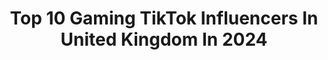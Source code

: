---
title: Top 10 Gaming TikTok Influencers In United Kingdom In 2024
description: >-
  Find top gaming TikTok influencers in United Kingdom in 2024. Most popular hashtags: #fyp #foryou #gaming #viral.
platform: TikTok
hits: 536
text_top: Identify the best TikTok profiles on inBeat.
text_bottom: inBeat holds 536 TikTok influencers like this in United Kingdom for you to work with.
profiles:
  - username: "gamingdaily"
    fullname: >-
      Gaming
    bio: >-
      250k?📈 👑For the boys👑 ♦️Follow for more gaming content♦️
    location: "United Kingdom"
    followers: 205500
    engagement: 1431
    commentsToLikes: 0.035571
    id: ckb9uqjq8tpmz0j238f78efo0
    verified: false
    hashtags: "#foryoupage, #fyp, #fortnite, #foryou"
  - username: "jadellew"
    fullname: >-
      JadeLlew
    bio: >-
      Xbox:Jadellew PS4:jadellew1 🏵️Anime 🏵️ 🎮Gaming🎮 I am ironman
    location: "United Kingdom"
    followers: 192100
    engagement: 1890
    commentsToLikes: 0.025055
    id: ck8ae4kc19rwi0j78wba8qskq
    verified: false
    hashtags: "#funny, #itried, #oof, #lol"
  - username: "aaronthaweeb"
    fullname: >-
      Anime Boi
    bio: >-
      I love anime and gaming @nek0kirei <3
    location: "United Kingdom"
    followers: 479100
    engagement: 2662
    commentsToLikes: 0.032393
    id: ck97wb4pwqd4b0j78d4n6g9zo
    verified: false
    hashtags: "#4u, #anime, #bananafish, #snk"
  - username: "attempting_legendary_pet"
    fullname: >-
      Trying legendary pet
    bio: >-
      YouTube - Gaming Girls
    location: "United Kingdom"
    followers: 40800
    engagement: 2155
    commentsToLikes: 0.085333
    id: ck8nfymlyu03r0j78gp0itwu8
    verified: false
    hashtags: "#adoptme, #fyp, #game, #egg"
  - username: "artistic_senpai.jr"
    fullname: >-
      Artistic senpai jr
    bio: >-
      Go to my YouTube channel it is called Ar gaming 1234
    location: "United Kingdom"
    followers: 8168
    engagement: 1225
    commentsToLikes: 0.107439
    id: ck97wb96lqeeq0j78om82bar7
    verified: false
    hashtags: "#foryou, #art, #artist, #haikyuu"
  - username: "gamingplus"
    fullname: >-
      GamingPlus
    bio: >-
      The home of gaming 🎮
    location: "United Kingdom"
    followers: 398900
    engagement: 1070
    commentsToLikes: 0.033502
    id: ckaig90sc0doi0i782a12okby
    verified: false
    hashtags: "#gaming, #gamingfyp, #gamers, #callofduty"
  - username: "rebel_ryan96"
    fullname: >-
      Mr. Glover lover
    bio: >-
      ❤️15/12/18❤️ Amy 💙04/05/19💙 Head of Community for Theory Thirteen gaming 🥃
    location: "United Kingdom"
    followers: 22300
    engagement: 1450
    commentsToLikes: 0.058005
    id: ck8kmusyjabdp0j78qlocwobm
    verified: false
    hashtags: "#darkartfam, #theorythirteen, #duet, #pov"
  - username: "rhyscoomber"
    fullname: >-
      Rhys Coomber
    bio: >-
      I Post Gaming Videos🎮 Hope you Enjoy! 👍👍👍
    location: "United Kingdom"
    followers: 20800
    engagement: 1435
    commentsToLikes: 0.064269
    id: ckamivmvdlr330i78uh1jqq1n
    verified: false
    hashtags: "#gaming, #warzone, #gamer, #ps4"
  - username: "mizukxge"
    fullname: >-
      Michael
    bio: >-
      YouTube link ⬆️ Follow for Gaming and Anime content😁
    location: "United Kingdom"
    followers: 319300
    engagement: 2319
    commentsToLikes: 0.016855
    id: ckbw5x7rvy6f50j23erapjexy
    verified: false
    hashtags: "#shingekinokyogin, #jujutsukaisen, #attackontitan, #anime"
  - username: "echo.on.top"
    fullname: >-
      Twitch echo
    bio: >-
      Best at gaming on the planet YouTube Andrewplayz
    location: "United Kingdom"
    followers: 21500
    engagement: 1261
    commentsToLikes: 0.100644
    id: ckc7bh4owl4x50j23p00htkam
    verified: false
    hashtags: "#viral, #gamingpage, #foryou, #gamingvideos"
---